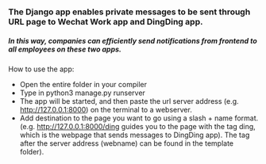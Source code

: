 ### The Django app enables private messages to be sent through URL page to Wechat Work app and DingDing app. 
##### In this way, companies can efficiently send notifications from frontend to all employees on these two apps.
How to use the app:
- Open the entire folder in your compiler
- Type in python3 manage.py runserver
- The app will be started, and then paste the url server address (e.g. http://127.0.0.1:8000) on the terminal to a webserver.
- Add destination to the page you want to go using a slash + name format. (e.g. http://127.0.0.1:8000/ding guides you to the page with the tag ding, which is the webpage that sends messages to DingDing app). The tag after the server address (webname) can be found in the template folder).
